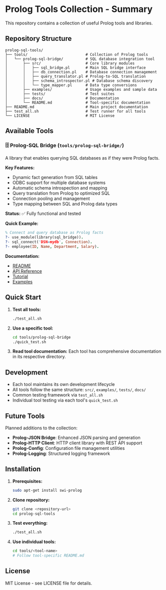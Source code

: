 # Prolog Tools Collection - Summary

This repository contains a collection of useful Prolog tools and libraries.

## Repository Structure

```
prolog-sql-tools/
├── tools/                          # Collection of Prolog tools
│   └── prolog-sql-bridge/          # SQL database integration tool
│       ├── src/                    # Core library modules
│       │   ├── sql_bridge.pl       # Main SQL bridge interface
│       │   ├── db_connection.pl    # Database connection management
│       │   ├── query_translator.pl # Prolog-to-SQL translation
│       │   ├── schema_introspector.pl # Database schema discovery
│       │   └── type_mapper.pl      # Data type conversions
│       ├── examples/               # Usage examples and sample data
│       ├── tests/                  # Test suites
│       ├── docs/                   # Documentation
│       └── README.md               # Tool-specific documentation
├── README.md                       # Main project documentation
├── test_all.sh                     # Test runner for all tools
└── LICENSE                         # MIT License
```

## Available Tools

### 🗄️ Prolog-SQL Bridge (`tools/prolog-sql-bridge/`)

A library that enables querying SQL databases as if they were Prolog facts.

**Key Features:**
- Dynamic fact generation from SQL tables
- ODBC support for multiple database systems  
- Automatic schema introspection and mapping
- Query translation from Prolog to optimized SQL
- Connection pooling and management
- Type mapping between SQL and Prolog data types

**Status:** ✅ Fully functional and tested

**Quick Example:**
```prolog
% Connect and query database as Prolog facts
?- use_module(library(sql_bridge)).
?- sql_connect('DSN=mydb', Connection).
?- employee(ID, Name, Department, Salary).
```

**Documentation:**
- [README](tools/prolog-sql-bridge/README.md)
- [API Reference](tools/prolog-sql-bridge/docs/api_reference.md)
- [Tutorial](tools/prolog-sql-bridge/docs/tutorial.md)
- [Examples](tools/prolog-sql-bridge/examples/)

## Quick Start

1. **Test all tools:**
   ```bash
   ./test_all.sh
   ```

2. **Use a specific tool:**
   ```bash
   cd tools/prolog-sql-bridge
   ./quick_test.sh
   ```

3. **Read tool documentation:**
   Each tool has comprehensive documentation in its respective directory.

## Development

- Each tool maintains its own development lifecycle
- All tools follow the same structure: `src/`, `examples/`, `tests/`, `docs/`
- Common testing framework via `test_all.sh`
- Individual tool testing via each tool's `quick_test.sh`

## Future Tools

Planned additions to the collection:
- **Prolog-JSON Bridge**: Enhanced JSON parsing and generation
- **Prolog-HTTP Client**: HTTP client library with REST API support
- **Prolog-Config**: Configuration file management utilities
- **Prolog-Logging**: Structured logging framework

## Installation

1. **Prerequisites:**
   ```bash
   sudo apt-get install swi-prolog
   ```

2. **Clone repository:**
   ```bash
   git clone <repository-url>
   cd prolog-sql-tools
   ```

3. **Test everything:**
   ```bash
   ./test_all.sh
   ```

4. **Use individual tools:**
   ```bash
   cd tools/<tool-name>
   # Follow tool-specific README.md
   ```

## License

MIT License - see LICENSE file for details.